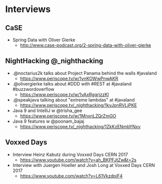 # Interviews
## CaSE
* Spring Data with Oliver Gierke
  * http://www.case-podcast.org/2-spring-data-with-oliver-gierke

## NightHacking @_nighthacking
* .@noctarius2k talks about Project Panama behind the walls #javaland
  * https://www.periscope.tv/w/1ynKOWwPnwAKR
* .@olivergierke talks about #DDD with #REST at #javaland #buzzwordoverflow
  * https://www.periscope.tv/w/1vAxRgqrjzzKl
* .@speakjava talking about "extreme lambdas" at #javaland
  * https://www.periscope.tv/_nighthacking/1kvJpnRVLjPKE
* Java 9 and IntelliJ w @trisha_gee
  * https://www.periscope.tv/w/1MnxnLZQrZmGO
* Java 9 features w @poonam_bajaj
  * https://www.periscope.tv/_nighthacking/1ZkKzENmbYNxv

## Voxxed Days
* Interview Heinz Kabutz during Voxxed Days CERN 2017
  * https://www.youtube.com/watch?v=ah_BKPFJtZw&t=2s
* Interview with Juergen Hoeller and Josh Long at Voxxed Days CERN 2017
  * https://www.youtube.com/watch?v=L61VkzdpiF4
